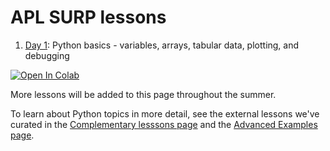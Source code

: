 # APL SURP lessons

1. [Day 1](APL_SURP_Python_course_Notebook_1.ipynb): Python basics - variables, arrays, tabular data, plotting, and debugging

<a target="_blank" href="https://colab.research.google.com/github/UW-APL-SURP/aplsurp-python/blob/main/site/lessons/APL_SURP_Python_course_Notebook_1.ipynb">
  <img src="https://colab.research.google.com/assets/colab-badge.svg" alt="Open In Colab"/>
</a>

More lessons will be added to this page throughout the summer.

To learn about Python topics in more detail, see the external lessons we've curated in the [Complementary lesssons page](../complementary_lessons) and the [Advanced Examples page](../advancedexamples).
